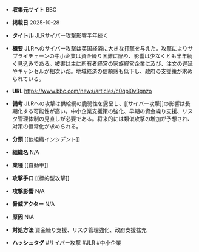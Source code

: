 - **収集元サイト**
BBC

- **掲載日**
2025-10-28

- **タイトル**
JLRサイバー攻撃影響半年続く

- **概要**
JLRへのサイバー攻撃は英国経済に大きな打撃を与えた。攻撃によりサプライチェーンの中小企業は資金繰り困難に陥り、影響は少なくとも半年続く見込みである。被害は主に所有者経営の家族経営企業に及び、注文の遅延やキャンセルが相次いだ。地域経済の信頼感も低下し、政府の支援策が求められている。

- **URL**
https://www.bbc.com/news/articles/c0qpl0v3gnzo

- **備考**
JLRへの攻撃は供給網の脆弱性を露呈し、[[サイバー攻撃]]の影響は長期化する可能性が高い。中小企業支援策の強化、早期の資金繰り支援、リスク管理体制の見直しが必要である。将来的には類似攻撃の増加が予想され、対策の恒常化が求められる。

- **分類**
[[他組織インシデント]]

- **組織名**
N/A

- **業種**
[[自動車]]

- **攻撃手口**
[[標的型攻撃]]

- **攻撃影響**
N/A

- **脅威アクター**
N/A

- **原因**
N/A

- **対処方法**
資金繰り支援、リスク管理強化、政府支援拡充

- **ハッシュタグ**
#サイバー攻撃 #JLR #中小企業
